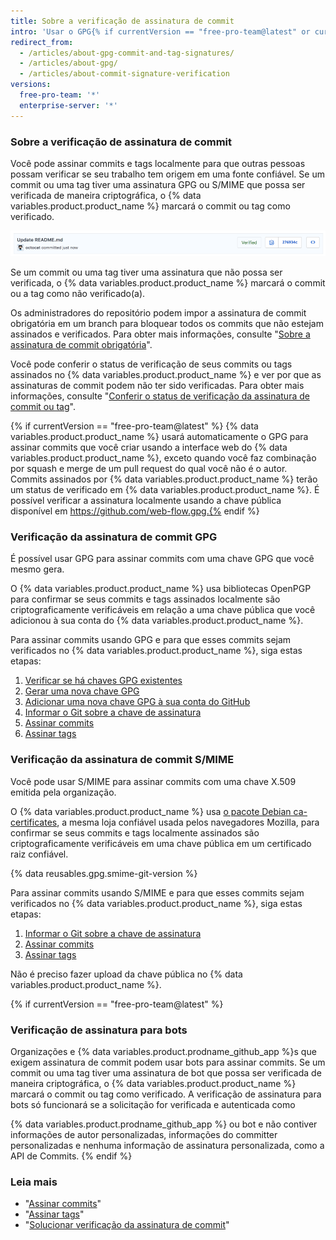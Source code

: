 ```yaml
---
title: Sobre a verificação de assinatura de commit
intro: 'Usar o GPG{% if currentVersion == "free-pro-team@latest" or currentVersion ver_gt "enterprise-server@2.14" %} ou S/MIME{% endif %}, você pode assinar tags e commits localmente. Esses commits ou tags são marcados como verificados no {% data variables.product.product_name %} para que outras pessoas tenham a segurança de que as alterações vêm de uma fonte confiável.'
redirect_from:
  - /articles/about-gpg-commit-and-tag-signatures/
  - /articles/about-gpg/
  - /articles/about-commit-signature-verification
versions:
  free-pro-team: '*'
  enterprise-server: '*'
---
```


### Sobre a verificação de assinatura de commit

Você pode assinar commits e tags localmente para que outras pessoas possam verificar se seu trabalho tem origem em uma fonte confiável. Se um commit ou uma tag tiver uma assinatura GPG ou S/MIME que possa ser verificada de maneira criptográfica, o {% data variables.product.product_name %} marcará o commit ou tag como verificado.

![Commit verificado](/assets/images/help/commits/verified-commit.png)

Se um commit ou uma tag tiver uma assinatura que não possa ser verificada, o {% data variables.product.product_name %} marcará o commit ou a tag como não verificado(a).

Os administradores do repositório podem impor a assinatura de commit obrigatória em um branch para bloquear todos os commits que não estejam assinados e verificados. Para obter mais informações, consulte "[Sobre a assinatura de commit obrigatória](/articles/about-required-commit-signing)".

Você pode conferir o status de verificação de seus commits ou tags assinados no {% data variables.product.product_name %} e ver por que as assinaturas de commit podem não ter sido verificadas. Para obter mais informações, consulte "[Conferir o status de verificação da assinatura de commit ou tag](/articles/checking-your-commit-and-tag-signature-verification-status)".

{% if currentVersion == "free-pro-team@latest" %} {% data variables.product.product_name %} usará automaticamente o GPG para assinar commits que você criar usando a interface web do {% data variables.product.product_name %}, exceto quando você faz combinação por squash e merge de um pull request do qual você não é o autor. Commits assinados por {% data variables.product.product_name %} terão um status de verificado em {% data variables.product.product_name %}. É possível verificar a assinatura localmente usando a chave pública disponível em https://github.com/web-flow.gpg.{% endif %}

### Verificação da assinatura de commit GPG

É possível usar GPG para assinar commits com uma chave GPG que você mesmo gera.

O {% data variables.product.product_name %} usa bibliotecas OpenPGP para confirmar se seus commits e tags assinados localmente são criptograficamente verificáveis em relação a uma chave pública que você adicionou à sua conta do {% data variables.product.product_name %}.

Para assinar commits usando GPG e para que esses commits sejam verificados no {% data variables.product.product_name %}, siga estas etapas:

1. [Verificar se há chaves GPG existentes](/articles/checking-for-existing-gpg-keys)
2. [Gerar uma nova chave GPG](/articles/generating-a-new-gpg-key)
3. [Adicionar uma nova chave GPG à sua conta do GitHub](/articles/adding-a-new-gpg-key-to-your-github-account)
4. [Informar o Git sobre a chave de assinatura](/articles/telling-git-about-your-signing-key)
5. [Assinar commits](/articles/signing-commits)
6. [Assinar tags](/articles/signing-tags)

### Verificação da assinatura de commit S/MIME

Você pode usar S/MIME para assinar commits com uma chave X.509 emitida pela organização.

O {% data variables.product.product_name %} usa [o pacote Debian ca-certificates](https://packages.debian.org/hu/jessie/ca-certificates), a mesma loja confiável usada pelos navegadores Mozilla, para confirmar se seus commits e tags localmente assinados são criptograficamente verificáveis em uma chave pública em um certificado raiz confiável.

{% data reusables.gpg.smime-git-version %}

Para assinar commits usando S/MIME e para que esses commits sejam verificados no {% data variables.product.product_name %}, siga estas etapas:

1. [Informar o Git sobre a chave de assinatura](/articles/telling-git-about-your-signing-key)
2. [Assinar commits](/articles/signing-commits)
3. [Assinar tags](/articles/signing-tags)

Não é preciso fazer upload da chave pública no {% data variables.product.product_name %}.

{% if currentVersion == "free-pro-team@latest" %}
### Verificação de assinatura para bots

Organizações e {% data variables.product.prodname_github_app %}s que exigem assinatura de commit podem usar bots para assinar commits. Se um commit ou uma tag tiver uma assinatura de bot que possa ser verificada de maneira criptográfica, o {% data variables.product.product_name %} marcará o commit ou tag como verificado.
A verificação de assinatura para bots só funcionará se a solicitação for verificada e autenticada como

{% data variables.product.prodname_github_app %} ou bot e não contiver informações de autor personalizadas, informações do committer personalizadas e nenhuma informação de assinatura personalizada, como a API de Commits.
{% endif %}

### Leia mais

- "[Assinar commits](/articles/signing-commits)"
- "[Assinar tags](/articles/signing-tags)"
- "[Solucionar verificação da assinatura de commit](/articles/troubleshooting-commit-signature-verification)"
